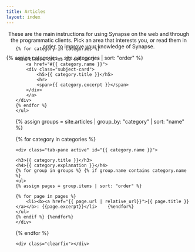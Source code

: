 ```yaml
---
title: Articles
layout: index
---
```

<center> These are the main instructions for using Synapse on the web and through the programmatic clients. Pick an area that interests you, or read them in order, to improve your knowledge of Synapse. </center>

<!-- {% assign doclist = site.pages | sort: 'order' %} -->
{% assign categories = site.categories | sort: "order" %}

<div class="col-xs-12 col-sm-12 col-lg-12" id="subjects">
    <ul class="nav nav-tabs" id="myTab" style="margin-top: -70px; border: 2px solid transparent;">

    {% for category in categories %}

    <div class="col-xs-12 col-sm-3">
        <a href="#{{ category.name }}">
        <div class="subject-card">
            <h5>{{ category.title }}</h5>
            <hr>
            <span>{{ category.excerpt }}</span>
        </div>
        </a>
    </div>
    {% endfor %}
    </ul>

{% assign groups = site.articles | group_by: "category" | sort: "name" %}

{% for category in categories %}

    <div class="tab-pane active" id="{{ category.name }}">

    <h3>{{ category.title }}</h3>
    <h4>{{ category.explanation }}</h4>
    {% for group in groups %} {% if group.name contains category.name %}
    <ul>
    {% assign pages = group.items | sort: "order" %}

    {% for page in pages %}
        <li><b><a href="{{ page.url | relative_url}}">{{ page.title }}</a></b>: {{page.excerpt}}</li>    {%endfor%}
    </ul>
    {% endif %} {%endfor%}
    </div>
{% endfor %}

    <div class="clearfix"></div>
</div>

